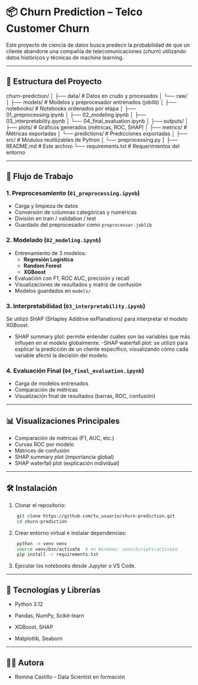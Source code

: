 # 📦 Churn Prediction – Telco Customer Churn

Este proyecto de ciencia de datos busca predecir la probabilidad de que un cliente abandone una compañía de telecomunicaciones (*churn*) utilizando datos históricos y técnicas de machine learning.

---

## 📁 Estructura del Proyecto

churn-prediction/
│
├── data/ # Datos en crudo y procesados
│ └── raw/
│
├── models/ # Modelos y preprocesador entrenados (joblib)
│
├── notebooks/ # Notebooks ordenados por etapa
│ ├── 01_preprocessing.ipynb
│ ├── 02_modeling.ipynb
│ ├── 03_interpretability.ipynb
│ └── 04_final_evaluation.ipynb
│
├── outputs/
│ ├── plots/ # Gráficos generados (métricas, ROC, SHAP)
│ ├── metrics/ # Métricas exportadas
│ └── predictions/ # Predicciones exportadas
│
├── src/ # Módulos reutilizables de Python
│ └── preprocessing.py
│
├── README.md # Este archivo
└── requirements.txt # Requerimientos del entorno

---

## 🚀 Flujo de Trabajo

### 1. Preprocesamiento (`01_preprocessing.ipynb`)

- Carga y limpieza de datos
- Conversión de columnas categóricas y numéricas
- División en train / validation / test
- Guardado del preprocesador como `preprocessor.joblib`

### 2. Modelado (`02_modeling.ipynb`)

- Entrenamiento de 3 modelos:
  - **Regresión Logística**
  - **Random Forest**
  - **XGBoost**
- Evaluación con F1, ROC AUC, precisión y recall
- Visualizaciones de resultados y matriz de confusión
- Modelos guardados en `models/`

### 3. Interpretabilidad (`03_interpretability.ipynb`)

Se utilizó SHAP (SHapley Additive exPlanations) para interpretar el modelo XGBoost:

- SHAP summary plot: permite entender cuáles son las variables que más influyen en  el modelo globalmente.
-SHAP waterfall plot: se utilizó para explicar la predicción de un cliente específico, visualizando cómo cada variable afectó la decisión del modelo.

### 4. Evaluación Final (`04_final_evaluation.ipynb`)
- Carga de modelos entrenados
- Comparación de métricas
- Visualización final de resultados (barras, ROC, confusión)

---

## 📊 Visualizaciones Principales

- Comparación de métricas (F1, AUC, etc.)
- Curvas ROC por modelo
- Matrices de confusión
- SHAP summary plot (importancia global)
- SHAP waterfall plot (explicación individual)

---

## 🛠️ Instalación

1. Clonar el repositorio:

```bash
    git clone https://github.com/tu_usuario/churn-prediction.git
    cd churn-prediction 
```
2. Crear entorno virtual e instalar dependencias:

```bash
    python -m venv venv
    source venv/bin/activate  # en Windows: venv\Scripts\activate
    pip install -r requirements.txt
```
3. Ejecutar los notebooks desde Jupyter o VS Code.

---

## 🧠 Tecnologías y Librerías

- Python 3.12

- Pandas, NumPy, Scikit-learn

- XGBoost, SHAP

- Matplotlib, Seaborn

---

## 👩‍💻 Autora

- Romina Castillo – Data Scientist en formación

